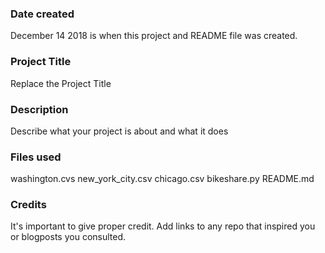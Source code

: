 ### Date created
December 14 2018 is when this project and README file was created.

### Project Title
Replace the Project Title

### Description
Describe what your project is about and what it does

### Files used
washington.cvs
new_york_city.csv
chicago.csv
bikeshare.py
README.md

### Credits
It's important to give proper credit. Add links to any repo that inspired you or blogposts you consulted.
